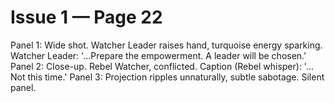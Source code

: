 # Issue 1 — Page 22

Panel 1: Wide shot. Watcher Leader raises hand, turquoise energy sparking. Watcher Leader: '…Prepare the empowerment. A leader will be chosen.'
Panel 2: Close-up. Rebel Watcher, conflicted. Caption (Rebel whisper): '…Not this time.'
Panel 3: Projection ripples unnaturally, subtle sabotage. Silent panel.
